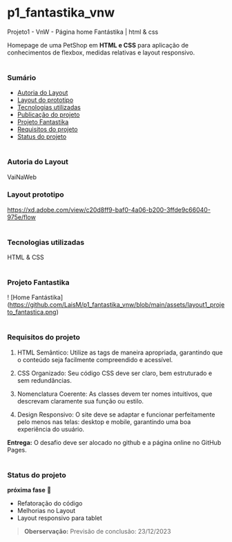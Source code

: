 
# p1_fantastika_vnw
Projeto1 - VnW - Página home Fantástika | html &amp; css

Homepage de uma PetShop em **HTML e CSS** para aplicação de conhecimentos de flexbox, medidas relativas e layout responsivo.
<br><br>


### Sumário
- <a href="#autoria-do-layout">Autoria do Layout</a>
- <a href="#layout-prototipo">Layout do prototipo</a>
- <a href="#tecnologias-utilizadas">Tecnologias utilizadas</a>
- <a href="https://laism.github.io/p1_fantastika_vnw/">Publicação do projeto</a>
- <a href="#projeto-fantastika">Projeto Fantastika</a>
- <a href="#requisitos-do-projeto">Requisitos do projeto</a>
- <a href="#status-do-projeto">Status do projeto</a>
<br><br>

### Autoria do Layout
VaiNaWeb


### Layout prototipo
https://xd.adobe.com/view/c20d8ff9-baf0-4a06-b200-3ffde9c66040-975e/flow
<br><br>

### Tecnologias utilizadas
HTML & CSS
<br><br>

### Projeto Fantastika
! [Home Fantástika] (https://github.com/LaisM/p1_fantastika_vnw/blob/main/assets/layout1_projeto_fantastica.png)
<br><br>

### Requisitos do projeto
1. HTML Semântico: Utilize as tags de maneira apropriada, garantindo que o conteúdo seja facilmente compreendido e acessível.

2. CSS Organizado: Seu código CSS deve ser claro, bem estruturado e sem redundâncias.

3. Nomenclatura Coerente: As classes devem ter nomes intuitivos, que descrevam claramente sua função ou estilo.

4. Design Responsivo: O site deve se adaptar e funcionar perfeitamente pelo menos nas telas: desktop e mobile, garantindo uma boa experiência do usuário.


**Entrega:** O desafio deve ser alocado no github e a página online no GitHub Pages.
<br><br>

### Status do projeto 
**próxima fase** 🚧
- Refatoração do código
- Melhorias no Layout
- Layout responsivo para tablet

> **Oberservação:** Previsão de conclusão: 23/12/2023
